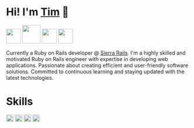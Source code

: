 # Hi! I'm [Tim](https://timcarey.dev) 👋

<img src="https://img.shields.io/badge/-Ruby-000?style=flat-square&logo=ruby&logoColor=CC342D" height="40" />
<img src="https://img.shields.io/badge/-JS-000?style=flat-square&logo=javascript" height="50" />
<img src="https://img.shields.io/badge/-HTML-000?style=flat-square&logo=html5" height="40" />
<a href="https://www.linkedin.com/in/tim-carey-9a45b91b9">
  <img src="https://img.shields.io/badge/LINKEDIN-000?style=flat-square&logo=linkedin&logoColor=1572B6" height="40">
</a>



Currently a Ruby on Rails developer @ [Sierra Rails](https://www.sierrarails.com/). I'm a highly skilled and motivated Ruby on Rails engineer with expertise in developing web applications. Passionate about creating efficient and user-friendly software solutions. Committed to continuous learning and staying updated with the latest technologies.

# Skills

<img src="https://img.shields.io/badge/-Ruby-000?style=flat-square&logo=ruby&logoColor=CC342D" height="20" />
<img src="https://img.shields.io/badge/-JS-000?style=flat-square&logo=javascript" height="20" />
<img src="https://img.shields.io/badge/-HTML-000?style=flat-square&logo=html5" height="20" />
<img src="https://img.shields.io/badge/CSS3-000?style=flat-square&logo=css3&logoColor=1572B6" height="20" />


